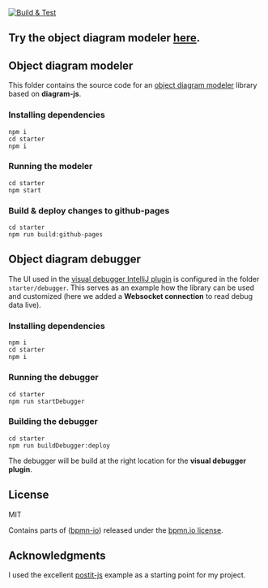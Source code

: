 [![Build & Test](https://github.com/timKraeuter/object-diagram-modeler/actions/workflows/ci.yml/badge.svg)](https://github.com/timKraeuter/object-diagram-modeler/actions/workflows/ci.yml)

## Try the object diagram modeler [here](https://timkraeuter.com/object-diagram-modeler/).

## Object diagram modeler

This folder contains the source code for an [object diagram modeler](https://timkraeuter.com/object-diagram-modeler/) library based on **diagram-js**.

### Installing dependencies

```console
npm i
cd starter
npm i
```

### Running the modeler

```console
cd starter
npm start
```

### Build & deploy changes to github-pages

```console
cd starter
npm run build:github-pages
```

## Object diagram debugger

The UI used in the [visual debugger IntelliJ plugin](https://plugins.jetbrains.com/plugin/16851-visual-debugger) is configured in the folder `starter/debugger`.
This serves as an example how the library can be used and customized (here we added a **Websocket connection** to read debug data live).

### Installing dependencies

```console
npm i
cd starter
npm i
```

### Running the debugger

```console
cd starter
npm run startDebugger
```

### Building the debugger

```console
cd starter
npm run buildDebugger:deploy
```

The debugger will be build at the right location for the **visual debugger plugin**.

## License

MIT

Contains parts of ([bpmn-io](https://github.com/bpmn-io)) released under the [bpmn.io license](http://bpmn.io/license).

## Acknowledgments

I used the excellent [postit-js](https://github.com/pinussilvestrus/postit-js) example as a starting point for my project.
